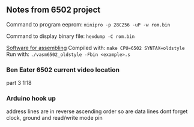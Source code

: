 ## Notes from 6502 project

Command to program eeprom:
```minipro -p 28C256 -uP -w rom.bin```

Command to display binary file:
```hexdump -C rom.bin```

[Software for assembling](http://sun.hasenbraten.de/vasm/)
Compiled with: ```make CPU=6502 SYNTAX=oldstyle```
Run with: ```./vasm6502_oldstyle -Fbin <example>.s```

### Ben Eater 6502 current video location
part 3 1:18 

### Arduino hook up

address lines are in reverse ascending order 
so are data lines
dont forget clock, ground and read/write mode pin
